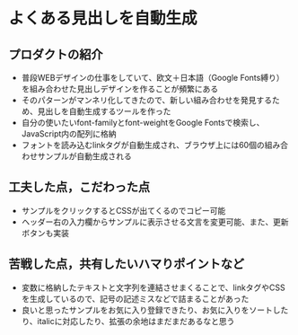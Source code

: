 # よくある見出しを自動生成

## プロダクトの紹介

- 普段WEBデザインの仕事をしていて、欧文＋日本語（Google Fonts縛り）を組み合わせた見出しデザインを作ることが頻繁にある
- そのパターンがマンネリ化してきたので、新しい組み合わせを発見するため、見出しを自動生成するツールを作った
- 自分の使いたいfont-familyとfont-weightをGoogle Fontsで検索し、JavaScript内の配列に格納
- フォントを読み込むlinkタグが自動生成され、ブラウザ上には60個の組み合わせサンプルが自動生成される

## 工夫した点，こだわった点

- サンプルをクリックするとCSSが出てくるのでコピー可能
- ヘッダー右の入力欄からサンプルに表示させる文言を変更可能、また、更新ボタンも実装

## 苦戦した点，共有したいハマりポイントなど

- 変数に格納したテキストと文字列を連結させまくることで、linkタグやCSSを生成しているので、記号の記述ミスなどで詰まることがあった
- 良いと思ったサンプルをお気に入り登録できたり、お気に入りをソートしたり、italicに対応したり、拡張の余地はまだまだあるなと思う
